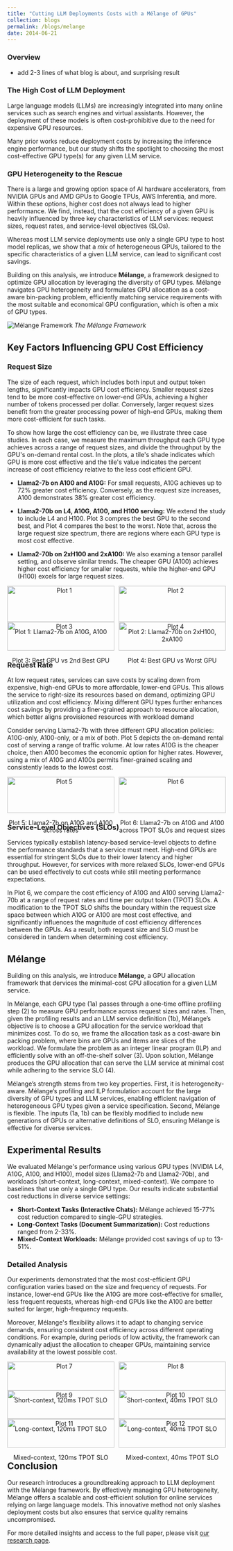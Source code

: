 ```yaml
---
title: "Cutting LLM Deployments Costs with a Mélange of GPUs"
collection: blogs
permalink: /blogs/melange
date: 2014-06-21
---
```


### Overview

* add 2-3 lines of what blog is about, and surprising result

### The High Cost of LLM Deployment

Large language models (LLMs) are increasingly integrated into many online services such as search engines and virtual assistants. However, the deployment of these models is often cost-prohibitive due to the need for expensive GPU resources. 


Many prior works reduce deployment costs by increasing the inference engine performance, but our study shifts the spotlight to choosing the most cost-effective GPU type(s) for any given LLM service.

### GPU Heterogeneity to the Rescue

There is a large and growing option space of AI hardware accelerators, from NVIDIA GPUs and AMD GPUs to Google TPUs, AWS Inferentia, and more. Within these options, higher cost does not always lead to higher performance. We find, instead, that the cost efficiency of a given GPU is heavily influenced by three key characteristics of LLM services: request sizes, request rates, and service-level objectives (SLOs).

Whereas most LLM service deployments use only a single GPU type to host model replicas, we show that a *mix* of heterogeneous GPUs, tailored to the specific characteristics of a given LLM service, can lead to significant cost savings. 

Building on this analysis, we introduce **Mélange**, a framework designed to optimize GPU allocation by leveraging the diversity of GPU types. Mélange navigates GPU heterogeneity and formulates GPU allocation as a cost-aware bin-packing problem, efficiently matching service requirements with the most suitable and economical GPU configuration, which is often a mix of GPU types.

![Mélange Framework](images/melange-diagram.png)
*The Mélange Framework*

## Key Factors Influencing GPU Cost Efficiency

### Request Size

The size of each request, which includes both input and output token lengths, significantly impacts GPU cost efficiency. Smaller request sizes tend to be more cost-effective on lower-end GPUs, achieving a higher number of tokens processed per dollar. Conversely, larger request sizes benefit from the greater processing power of high-end GPUs, making them more cost-efficient for such tasks.

To show how large the cost efficiency can be, we illustrate three case studies. In each case, we measure the maximum throughput each GPU type achieves across a range of request sizes, and divide the throughput by the GPU's on-demand rental cost. In the plots, a tile's shade indicates which GPU is more cost effective and the tile's value indicates the percent increase of cost efficiency relative to the less cost efficient GPU.

* **Llama2-7b on A100 and A10G:** For small requests, A10G achieves up to 72% greater cost efficiency. Conversely, as the request size increases, A100 demonstrates 38% greater cost efficiency.

* **Llama2-70b on L4, A10G, A100, and H100 serving:** We extend the study to include L4 and H100. Plot 3 compres the best GPU to the second best, and Plot 4 compares the best to the worst. Note that, across the large request size spectrum, there are regions where each GPU type is most cost effective.

* **Llama2-70b on 2xH100 and 2xA100:** We also examing a tensor parallel setting, and observe similar trends. The cheaper GPU (A100) achieves higher cost efficiency for smaller requests, while the higher-end GPU (H100) excels for large request sizes.


<!-- TODO: drop shadow on the plot -->
<div style="display: flex; flex-wrap: wrap; gap: 10px;">
  <div style="flex: 1; text-align: center;">
    <img src="images/a100-v-a10g.png" alt="Plot 1" width="100%">
    <p>Plot 1: Llama2-7b on A10G, A100</p>
  </div>
  <div style="flex: 1; text-align: center;">
    <img src="images/h100-v-a100.png" alt="Plot 2" width="100%">
    <p>Plot 2: Llama2-70b on 2xH100, 2xA100</p>
  </div>
</div>

<div style="display: flex; flex-wrap: wrap; gap: 10px;">
  <div style="flex: 1; text-align: center;">
    <img src="images/all-gpus-best.png" alt="Plot 3" width="100%">
    <p>Plot 3: Best GPU vs 2nd Best GPU</p>
  </div>
  <div style="flex: 1; text-align: center;">
    <img src="images/all-gpus-worst.png" alt="Plot 4" width="100%">
    <p>Plot 4: Best GPU vs Worst GPU</p>
  </div>
</div>


### Request Rate

At low request rates, services can save costs by scaling down from expensive, high-end GPUs to more affordable, lower-end GPUs. This allows the service to right-size its resources based on demand, optimizing GPU utilization and cost efficiency. Mixing different GPU types further enhances cost savings by providing a finer-grained approach to resource allocation, which better aligns provisioned resources with workload demand

Consider serving Llama2-7b with three different GPU allocation policies: A10G-only, A100-only, or a mix of both. Plot 5 depicts the on-demand rental cost of serving a range of traffic volume. At low rates A10G is the cheaper choice, then A100 becomes the economic option for higher rates. However, using a mix of A10G and A100s permits finer-grained scaling and consistently leads to the lowest cost.

<div style="display: flex; flex-wrap: wrap; gap: 10px;">
  <div style="flex: 1; text-align: center;">
    <img src="images/req-rate-comparison.png" alt="Plot 5" width="100%">
    <p>Plot 5: Llama2-7b on A10G and A100 across rates</p>
  </div>
  <div style="flex: 1; text-align: center;">
    <img src="images/a100-v-a10g-slo-grid.png" alt="Plot 6" width="100%">
    <p>Plot 6: Llama2-7b on A10G and A100 across TPOT SLOs and request sizes</p>
  </div>
</div>

### Service-Level Objectives (SLOs)
Services typically establish latency-based service-level objects to define the performance standards that a service must meet. High-end GPUs are essential for stringent SLOs due to their lower latency and higher throughput. However, for services with more relaxed SLOs, lower-end GPUs can be used effectively to cut costs while still meeting performance expectations.

In Plot 6, we compare the cost efficiency of A10G and A100 serving Llama2-70b at a range of request rates and time per output token (TPOT) SLOs. A modification to the TPOT SLO shifts the boundary within the request size space between which A10G or A100 are most cost effective, and significantly influences the magnitude of cost efficiency differences between the GPUs. As a result, both request size and SLO must be considered in tandem when determining cost efficiency.


## Mélange

Building on this analysis, we introduce **Mélange**, a GPU allocation framework that dervices the minimal-cost GPU allocation for a given LLM service. 

In Mélange, each GPU type (1a) passes through a one-time offline profiling step (2) to measure GPU performance across request sizes and rates. Then, given the profiling results and an LLM service definition (1b), Mélange’s objective is to choose a GPU allocation for the service workload that minimizes cost. To do so, we frame the allocation task as a cost-aware bin packing problem, where bins are GPUs and items are slices of the workload. We formulate the problem as an integer linear program (ILP) and efficiently solve with an off-the-shelf solver (3). Upon solution, Mélange produces the GPU allocation that can serve the LLM service at minimal cost while adhering to the service SLO (4).

Mélange’s strength stems from two key properties. First, it is heterogeneity-aware. Mélange’s profiling and ILP formulation account for the large diversity of GPU types and LLM services, enabling efficient navigation of heterogeneous GPU types given a service specification. Second, Mélange is flexible. The inputs (1a, 1b) can be flexibly modified to include new generations of GPUs or alternative definitions of SLO, ensuring Mélange is effective for diverse services.


## Experimental Results

We evaluated Mélange's performance using various GPU types (NVIDIA L4, A10G, A100, and H100), model sizes (Llama2-7b and Llama2-70b), and workloads (short-context, long-context, mixed-context). We compare to baselines that use only a single GPU type. Our results indicate substantial cost reductions in diverse service settings:

- **Short-Context Tasks (Interactive Chats):** Mélange achieved 15-77% cost reduction compared to single-GPU strategies.
- **Long-Context Tasks (Document Summarization):** Cost reductions ranged from 2-33%.
- **Mixed-Context Workloads:** Mélange provided cost savings of up to 13-51%.

### Detailed Analysis

Our experiments demonstrated that the most cost-efficient GPU configuration varies based on the size and frequency of requests. For instance, lower-end GPUs like the A10G are more cost-effective for smaller, less frequent requests, whereas high-end GPUs like the A100 are better suited for larger, high-frequency requests.

Moreover, Mélange's flexibility allows it to adapt to changing service demands, ensuring consistent cost efficiency across different operating conditions. For example, during periods of low activity, the framework can dynamically adjust the allocation to cheaper GPUs, maintaining service availability at the lowest possible cost.

<div style="display: flex; flex-wrap: wrap; gap: 10px;">
  <div style="flex: 1; text-align: center;">
    <img src="images/Arena_120-1.png" alt="Plot 7" width="100%">
    <p>Short-context, 120ms TPOT SLO</p>
  </div>
  <div style="flex: 1; text-align: center;">
    <img src="images/Arena_40-1.png" alt="Plot 8" width="100%">
    <p>Short-context, 40ms TPOT SLO</p>
  </div>
</div>
<div style="display: flex; flex-wrap: wrap; gap: 10px;">
  <div style="flex: 1; text-align: center;">
    <img src="images/Pubmed_120-1.png" alt="Plot 9" width="100%">
    <p>Long-context, 120ms TPOT SLO</p>
  </div>
  <div style="flex: 1; text-align: center;">
    <img src="images/Pubmed_40-1.png" alt="Plot 10" width="100%">
    <p>Long-context, 40ms TPOT SLO</p>
  </div>
</div>
<div style="display: flex; flex-wrap: wrap; gap: 10px;">
  <div style="flex: 1; text-align: center;">
    <img src="images/Mixed_80_20_120-1.png" alt="Plot 11" width="100%">
    <p>Mixed-context, 120ms TPOT SLO</p>
  </div>
  <div style="flex: 1; text-align: center;">
    <img src="images/Mixed_80_20_40-1.png" alt="Plot 12" width="100%">
    <p>Mixed-context, 40ms TPOT SLO</p>
  </div>
</div>

## Conclusion

Our research introduces a groundbreaking approach to LLM deployment with the Mélange framework. By effectively managing GPU heterogeneity, Mélange offers a scalable and cost-efficient solution for online services relying on large language models. This innovative method not only slashes deployment costs but also ensures that service quality remains uncompromised.

For more detailed insights and access to the full paper, please visit [our research page](#).
